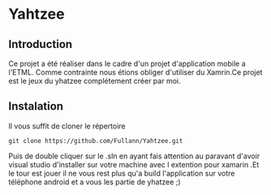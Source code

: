 # Yahtzee

## Introduction
Ce projet a été réaliser dans le cadre d'un projet d'application mobile a l'ETML. Comme contrainte nous étions obliger d'utiliser du Xamrin.Ce projet est le jeux du yhatzee complétement créer par moi.

## Instalation
Il vous suffit de cloner le répertoire
```
git clone https://github.com/Fullann/Yahtzee.git
 ```
Puis de double cliquer sur le .sln en ayant fais attention au paravant d'avoir visual studio d'installer sur votre machine avec l extention pour xamarin .Et le tour est jouer il ne vous rest plus qu'a build l'application sur votre téléphone android  et a vous les partie de yhatzee ;)
